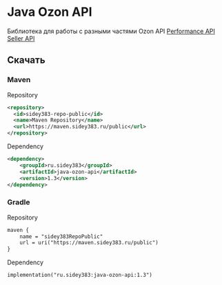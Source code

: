 # Java Ozon API
Библиотека для работы с разными частями Ozon API
[Performance API](https://docs.ozon.ru/api/performance)
[Seller API](https://docs.ozon.ru/api/seller)
## Скачать
### Maven
Repository 
```xml
<repository>
  <id>sidey383-repo-public</id>
  <name>Maven Repository</name>
  <url>https://maven.sidey383.ru/public</url>
</repository>
```
Dependency
```xml
<dependency>
    <groupId>ru.sidey383</groupId>
    <artifactId>java-ozon-api</artifactId>
    <version>1.3</version>
</dependency>
```
### Gradle
Repository 
```xml
maven {
    name = "sidey383RepoPublic"
    url = uri("https://maven.sidey383.ru/public")
}
```
Dependency 
```xm
implementation("ru.sidey383:java-ozon-api:1.3")
```
